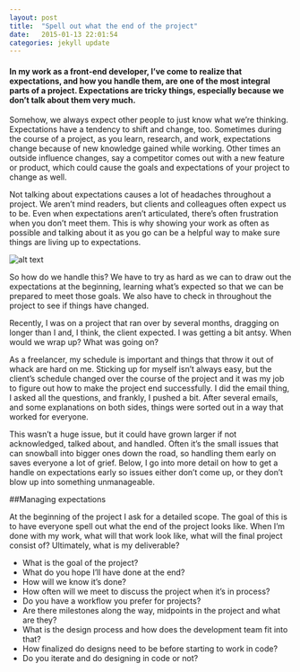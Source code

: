 ```yaml
---
layout: post
title:  "Spell out what the end of the project"
date:   2015-01-13 22:01:54
categories: jekyll update
---
```

#### In my work as a front-end developer, I’ve come to realize that expectations, and how you handle them, are one of the most integral parts of a project. Expectations are tricky things, especially because we don’t talk about them very much.

Somehow, we always expect other people to just know what we’re thinking. Expectations have a tendency to shift and change, too. Sometimes during the course of a project, as you learn, research, and work, expectations change because of new knowledge gained while working. Other times an outside influence changes, say a competitor comes out with a new feature or product, which could cause the goals and expectations of your project to change as well. 

Not talking about expectations causes a lot of headaches throughout a project. We aren’t mind readers, but clients and colleagues often expect us to be. Even when expectations aren’t articulated, there’s often frustration when you don’t meet them. This is why showing your work as often as possible and talking about it as you go can be a helpful way to make sure things are living up to expectations.

![alt text](https://ppcdn.500px.org/3776981/01439f07e096e7eab703e7ce71f63bc16422db03/2048.jpg "Logo Title Text 1")

So how do we handle this? We have to try as hard as we can to draw out the expectations at the beginning, learning what’s expected so that we can be prepared to meet those goals. We also have to check in throughout the project to see if things have changed.

Recently, I was on a project that ran over by several months, dragging on longer than I and, I think, the client expected. I was getting a bit antsy. When would we wrap up? What was going on?

As a freelancer, my schedule is important and things that throw it out of whack are hard on me. Sticking up for myself isn’t always easy, but the client’s schedule changed over the course of the project and it was my job to figure out how to make the project end successfully. I did the email thing, I asked all the questions, and frankly, I pushed a bit. After several emails, and some explanations on both sides, things were sorted out in a way that worked for everyone.

This wasn’t a huge issue, but it could have grown larger if not acknowledged, talked about, and handled. Often it’s the small issues that can snowball into bigger ones down the road, so handling them early on saves everyone a lot of grief. Below, I go into more detail on how to get a handle on expectations early so issues either don’t come up, or they don’t blow up into something unmanageable.

##Managing expectations

At the beginning of the project I ask for a detailed scope. The goal of this is to have everyone spell out what the end of the project looks like. When I’m done with my work, what will that work look like, what will the final project consist of? Ultimately, what is my deliverable?

- What is the goal of the project?
- What do you hope I’ll have done at the end?
- How will we know it’s done?
- How often will we meet to discuss the project when it’s in process?
- Do you have a workflow you prefer for projects?
- Are there milestones along the way, midpoints in the project and what are they?
- What is the design process and how does the development team fit into that?
- How finalized do designs need to be before starting to work in code?
- Do you iterate and do designing in code or not?


